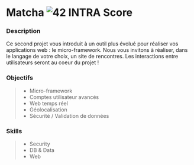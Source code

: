 # Matcha ![42 INTRA Score](https://img.shields.io/badge/%E2%9C%94-101-brightgreen.svg)

### Description
Ce second projet vous introduit à un outil plus évolué pour réaliser vos applications web : le micro-framework. Nous vous invitons à réaliser, dans le langage de votre choix, un site de rencontres. Les interactions entre utilisateurs seront au coeur du projet !

### Objectifs
> - Micro-framework
> - Comptes utilisateur avancés
> - Web temps réel
> - Géolocalisation
> - Sécurité / Validation de données

### Skills
> - Security
> - DB & Data
> - Web

